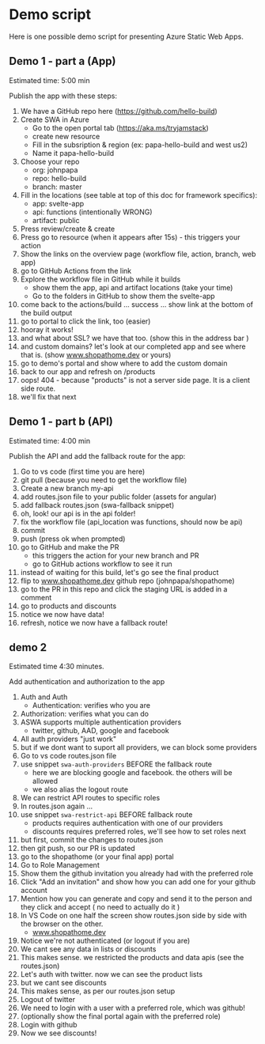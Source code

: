 # Demo script

Here is one possible demo script for presenting Azure Static Web Apps.

## Demo 1 - part a (App)

Estimated time: 5:00 min

Publish the app with these steps:

1. We have a GitHub repo here (https://github.com/hello-build)
1. Create SWA in Azure
   - Go to the open portal tab (https://aka.ms/tryjamstack)
   - create new resource
   - Fill in the subsription & region (ex: papa-hello-build and west us2)
   - Name it papa-hello-build
1. Choose your repo
   - org: johnpapa
   - repo: hello-build
   - branch: master
1. Fill in the locations (see table at top of this doc for framework specifics):
   - app: svelte-app
   - api: functions (intentionally WRONG)
   - artifact: public
1. Press review/create & create
1. Press go to resource (when it appears after 15s) - this triggers your action
1. Show the links on the overview page (workflow file, action, branch, web app)
1. go to GitHub Actions from the link
1. Explore the workflow file in GitHub while it builds
   - show them the app, api and artifact locations (take your time)
   - Go to the folders in GitHub to show them the svelte-app
1. come back to the actions/build ... success ... show link at the bottom of the build output
1. go to portal to click the link, too (easier)
1. hooray it works!
1. and what about SSL? we have that too. (show this in the address bar )
1. and custom domains? let's look at our completed app and see where that is. (show www.shopathome.dev or yours)
1. go to demo's portal and show where to add the custom domain
1. back to our app and refresh on /products
1. oops! 404 - because "products" is not a server side page. It is a client side route.
1. we'll fix that next

## Demo 1 - part b (API)

Estimated time: 4:00 min

Publish the API and add the fallback route for the app:

1. Go to vs code (first time you are here)
1. git pull (because you need to get the workflow file)
1. Create a new branch my-api
1. add routes.json file to your public folder (assets for angular)
1. add fallback routes.json (swa-fallback snippet)
1. oh, look! our api is in the api folder!
1. fix the workflow file (api_location was functions, should now be api)
1. commit
1. push (press ok when prompted)
1. go to GitHub and make the PR
   - this triggers the action for your new branch and PR
   - go to GitHub actions workflow to see it run
1. instead of waiting for this build, let's go see the final product
1. flip to www.shopathome.dev github repo (johnpapa/shopathome)
1. go to the PR in this repo and click the staging URL is added in a comment
1. go to products and discounts
1. notice we now have data!
1. refresh, notice we now have a fallback route!

## demo 2

Estimated time 4:30 minutes.

Add authentication and authorization to the app

1. Auth and Auth
   - Authentication: verifies who you are
1. Authorization: verifies what you can do
1. ASWA supports multiple authentication providers
   - twitter, github, AAD, google and facebook
1. All auth providers "just work"
1. but if we dont want to suport all providers, we can block some providers
1. Go to vs code routes.json file
1. use snippet `swa-auth-providers` BEFORE the fallback route
   - here we are blocking google and facebook. the others will be allowed
   - we also alias the logout route
1. We can restrict API routes to specific roles
1. In routes.json again ...
1. use snippet `swa-restrict-api` BEFORE fallback route
   - products requires authentication with one of our providers
   - discounts requires preferred roles, we'll see how to set roles next
1. but first, commit the changes to routes.json
1. then git push, so our PR is updated
1. go to the shopathome (or your final app) portal
1. Go to Role Management
1. Show them the github invitation you already had with the preferred role
1. Click "Add an invitation" and show how you can add one for your github account
1. Mention how you can generate and copy and send it to the person and they click and accept ( no need to actually do it )
1. In VS Code on one half the screen show routes.json side by side with the browser on the other.
   - www.shopathome.dev
1. Notice we're not authenticated (or logout if you are)
1. We cant see any data in lists or discounts
1. This makes sense. we restricted the products and data apis (see the routes.json)
1. Let's auth with twitter. now we can see the product lists
1. but we cant see discounts
1. This makes sense, as per our routes.json setup
1. Logout of twitter
1. We need to login with a user with a preferred role, which was github!
1. (optionally show the final portal again with the preferred role)
1. Login with github
1. Now we see discounts!
